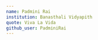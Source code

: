 ```yaml
---
name: Padmini Rai
institution: Banasthali Vidyapith
quote: Viva La Vida
github_user: PadminiRai
---
```

